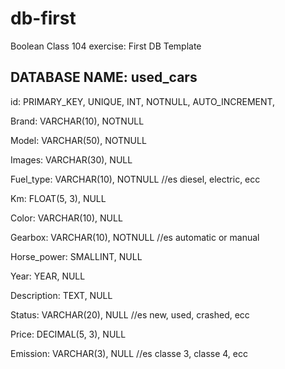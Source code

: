 # db-first

Boolean Class 104 exercise: First DB Template

## DATABASE NAME: used_cars

id: PRIMARY_KEY, UNIQUE, INT, NOTNULL, AUTO_INCREMENT,

Brand: VARCHAR(10), NOTNULL 

Model: VARCHAR(50), NOTNULL 

Images: VARCHAR(30), NULL

Fuel_type: VARCHAR(10), NOTNULL //es diesel, electric, ecc

Km: FLOAT(5, 3), NULL 

Color: VARCHAR(10), NULL

Gearbox: VARCHAR(10), NOTNULL //es automatic or manual

Horse_power: SMALLINT, NULL 

Year: YEAR, NULL

Description: TEXT, NULL

Status: VARCHAR(20), NULL //es new, used, crashed, ecc

Price: DECIMAL(5, 3), NULL 

Emission: VARCHAR(3), NULL //es classe 3, classe 4, ecc
